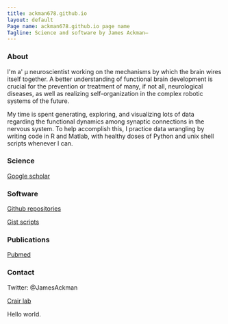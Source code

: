 ```yaml
---
title: ackman678.github.io
layout: default
Page name: ackman678.github.io page name
Tagline: Science and software by James Ackman– 
---
```



### About

I'm a' µ neuroscientist working on the mechanisms by which the brain wires itself together. A better understanding of functional brain development is crucial for the prevention or treatment of many, if not all, neurological diseases, as well as realizing self-organization in the complex robotic systems of the future.

My time is spent generating, exploring, and visualizing lots of data regarding the functional dynamics among synaptic connections in the nervous system. To help accomplish this, I practice data wrangling by writing code in R and Matlab, with healthy doses of Python and unix shell scripts whenever I can.

### Science

[Google scholar](http://scholar.google.com/citations?user=qtmtHEUAAAAJ&hl=en)

### Software

[Github repositories](https://github.com/ackman678?tab=repositories)

[Gist scripts](https://gist.github.com/ackman678)

### Publications

[Pubmed][pubmedMe]

### Contact

Twitter: @JamesAckman  

[Crair lab](http://crair.medicine.yale.edu/people.html)

Hello world.



[pubmedMe]: http://www.ncbi.nlm.nih.gov/pubmed/?term=(ackman+jb%5BAuthor%5D+OR+ackman+j%5BAuthor%5D)+AND+(yale%5BAffiliation%5D+OR+marseille%5BAffiliation%5D+OR+ferrara%5BAffiliation%5D+OR+connecticut%5BAffiliation%5D)